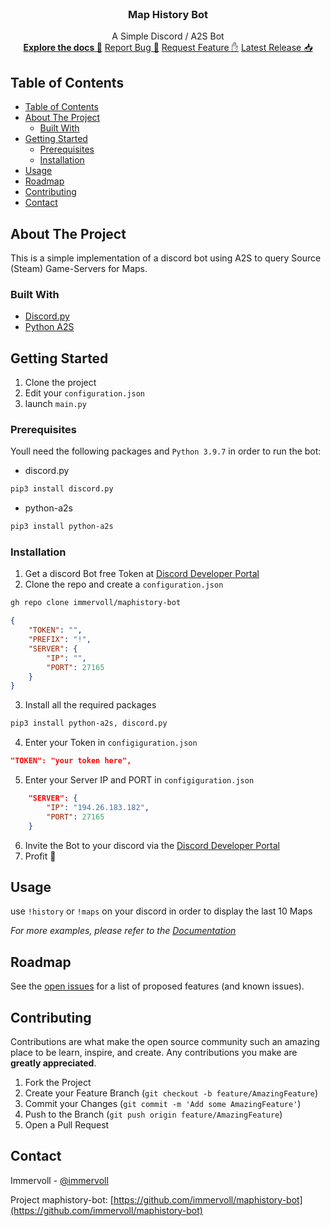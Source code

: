 <!-- PROJECT LOGO -->
<br />
<p align="center">
    <h3 align="center">Map History Bot</h3>
    <p align="center">
        A Simple Discord / A2S Bot
        <br />
        <a href="https://github.com/immervoll/maphistory-bot"><strong>Explore the docs 📖</strong></a>
        <a href="https://github.com/immervoll/maphistory-bot/issues">Report Bug 🐛</a>
        <a href="https://github.com/immervoll/maphistory-bot/issues">Request Feature ✋</a>
        <a href="https://github.com/immervoll/maphistory-bot/releases/">Latest Release 📥</a>
    </p>
</p>

<!-- TABLE OF CONTENTS -->

## Table of Contents

- [Table of Contents](#table-of-contents)
- [About The Project](#about-the-project)
  - [Built With](#built-with)
- [Getting Started](#getting-started)
  - [Prerequisites](#prerequisites)
  - [Installation](#installation)
- [Usage](#usage)
- [Roadmap](#roadmap)
- [Contributing](#contributing)
- [Contact](#contact)

<!-- ABOUT THE PROJECT -->

## About The Project

This is a simple implementation of a discord bot using A2S to query Source (Steam) Game-Servers for Maps.

### Built With

- [Discord.py](https://github.com/Rapptz/discord.py)
- [Python A2S](https://github.com/Yepoleb/python-a2s)

<!-- GETTING STARTED -->

## Getting Started

1.  Clone the project
2.  Edit your `configuration.json`
3.  launch `main.py`

### Prerequisites

Youll need the following packages and `Python 3.9.7` in order to run the bot:

- discord.py

```sh
pip3 install discord.py
```

- python-a2s

```sh
pip3 install python-a2s
```

### Installation

1. Get a discord Bot free Token at [Discord Developer Portal](https://discord.com/developers/applications)
2. Clone the repo and create a `configuration.json`

```sh
gh repo clone immervoll/maphistory-bot
```
```json
{
    "TOKEN": "",
    "PREFIX": "!",
    "SERVER": {
        "IP": "",
        "PORT": 27165
    }
}
```

3. Install all the required packages

```sh
pip3 install python-a2s, discord.py
```

4. Enter your Token in `configiguration.json`

```JSON
"TOKEN": "your token here",
```

5. Enter your Server IP and PORT in `configiguration.json`

```JSON
    "SERVER": {
        "IP": "194.26.183.182",
        "PORT": 27165
    }
```

6. Invite the Bot to your discord via the [Discord Developer Portal](https://discord.com/developers/applications)
7. Profit 💯

<!-- USAGE EXAMPLES -->

## Usage

use `!history` or `!maps` on your discord in order to display the last 10 Maps

_For more examples, please refer to the [Documentation](https://github.com/immervoll/maphistory-bot)_

<!-- ROADMAP -->

## Roadmap

See the [open issues](https://github.com/immervoll/maphistory-bot/issues) for a list of proposed features (and known issues).

<!-- CONTRIBUTING -->

## Contributing

Contributions are what make the open source community such an amazing place to be learn, inspire, and create. Any contributions you make are **greatly appreciated**.

1. Fork the Project
2. Create your Feature Branch (`git checkout -b feature/AmazingFeature`)
3. Commit your Changes (`git commit -m 'Add some AmazingFeature'`)
4. Push to the Branch (`git push origin feature/AmazingFeature`)
5. Open a Pull Request

<!-- CONTACT -->

## Contact

Immervoll - [@immervoll](https://twitter.com/allswabbelvull)

Project maphistory-bot: [https://github.com/immervoll/maphistory-bot](https://github.com/immervoll/maphistory-bot)
